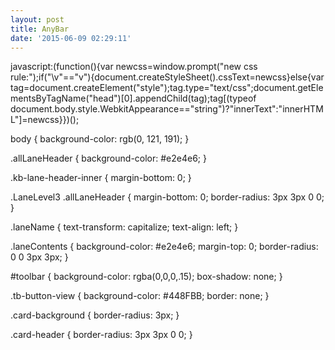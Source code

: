 ```yaml
---
layout: post
title: AnyBar
date: '2015-06-09 02:29:11'
---
```



javascript:(function(){var newcss=window.prompt("new css rule:");if("\v"=="v"){document.createStyleSheet().cssText=newcss}else{var tag=document.createElement("style");tag.type="text/css";document.getElementsByTagName("head")[0].appendChild(tag);tag[(typeof document.body.style.WebkitAppearance=="string")?"innerText":"innerHTML"]=newcss}})();


body {
    background-color: rgb(0, 121, 191);
}

.allLaneHeader {
    background-color: #e2e4e6;
}

.kb-lane-header-inner {
    margin-bottom: 0;
}

.LaneLevel3 .allLaneHeader {
    margin-bottom: 0;
    border-radius: 3px 3px 0 0;
}

.laneName {
    text-transform: capitalize;
    text-align: left;
}

.laneContents {
    background-color: #e2e4e6;
    margin-top: 0;
    border-radius: 0 0 3px 3px;
}

#toolbar {
    background-color: rgba(0,0,0,.15);
    box-shadow: none;
}

.tb-button-view {
    background-color: #448FBB;
    border: none;
}

.card-background {
    border-radius: 3px;
}

.card-header {
    border-radius: 3px 3px 0 0;
}

